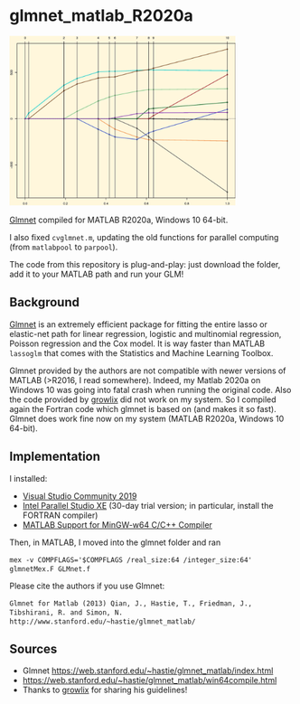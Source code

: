 # glmnet_matlab_R2020a

<img src="/glmnet_logo.jpg" alt="Glmnet Logo" width="400">

[Glmnet](https://web.stanford.edu/~hastie/glmnet_matlab/) compiled for MATLAB R2020a, Windows 10 64-bit.

I also fixed `cvglmnet.m`, updating the old functions for parallel computing (from `matlabpool` to `parpool`).

The code from this repository is plug-and-play: just download the folder, add it to your MATLAB path and run your GLM!

## Background
[Glmnet](https://web.stanford.edu/~hastie/glmnet_matlab/) is an extremely efficient package for fitting the entire lasso or elastic-net path for linear regression, logistic and multinomial regression, Poisson regression and the Cox model.
It is way faster than MATLAB `lassoglm` that comes with the Statistics and Machine Learning Toolbox.

Glmnet provided by the authors are not compatible with newer versions of MATLAB (>R2016, I read somewhere). Indeed, my Matlab 2020a on Windows 10 was going into fatal crash when running the original code. Also the code provided by [growlix](https://github.com/growlix/glmnet_matlab) did not work on my system.
So I compiled again the Fortran code which glmnet is based on (and makes it so fast). Glmnet does work fine now on my system (MATLAB R2020a, Windows 10 64-bit).

## Implementation
I installed:
- [Visual Studio Community 2019](https://visualstudio.microsoft.com/)
- [Intel Parallel Studio XE](https://software.intel.com/content/www/us/en/develop/tools/parallel-studio-xe/choose-download.html) (30-day trial version; in particular, install the FORTRAN compiler) 
- [MATLAB Support for MinGW-w64 C/C++ Compiler](https://www.mathworks.com/matlabcentral/fileexchange/52848-matlab-support-for-mingw-w64-c-c-compiler)

Then, in MATLAB, I moved into the glmnet folder and ran
```
mex -v COMPFLAGS='$COMPFLAGS /real_size:64 /integer_size:64' glmnetMex.F GLMnet.f
```

Please cite the authors if you use Glmnet:

```
Glmnet for Matlab (2013) Qian, J., Hastie, T., Friedman, J., Tibshirani, R. and Simon, N.
http://www.stanford.edu/~hastie/glmnet_matlab/
```

## Sources
- Glmnet https://web.stanford.edu/~hastie/glmnet_matlab/index.html
- https://web.stanford.edu/~hastie/glmnet_matlab/win64compile.html
- Thanks to [growlix](https://github.com/growlix/glmnet_matlab) for sharing his guidelines!

